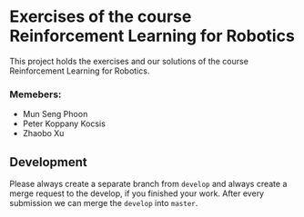 # Exercises of the course Reinforcement Learning for Robotics

This project holds the exercises and our solutions of the course Reinforcement Learning for Robotics.

### Memebers:
* Mun Seng Phoon
* Peter Koppany Kocsis
* Zhaobo Xu

## Development
Please always create a separate branch from `develop` and always create a merge request to the develop, if you finished your work. After every submission we can merge the `develop` into `master`.